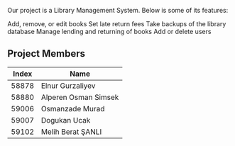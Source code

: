Our project is a Library Management System. Below is some of its features:


Add, remove, or edit books
Set late return fees
Take backups of the library database
Manage lending and returning of books
Add or delete users


## Project Members

| Index  | Name                 |
|--------|----------------------|
| 58878  | Elnur Gurzaliyev     |
| 58880  | Alperen Osman Simsek |
| 59006  | Osmanzade Murad      |
| 59007  | Dogukan Ucak         |
| 59102  | Melih Berat ŞANLI    |
